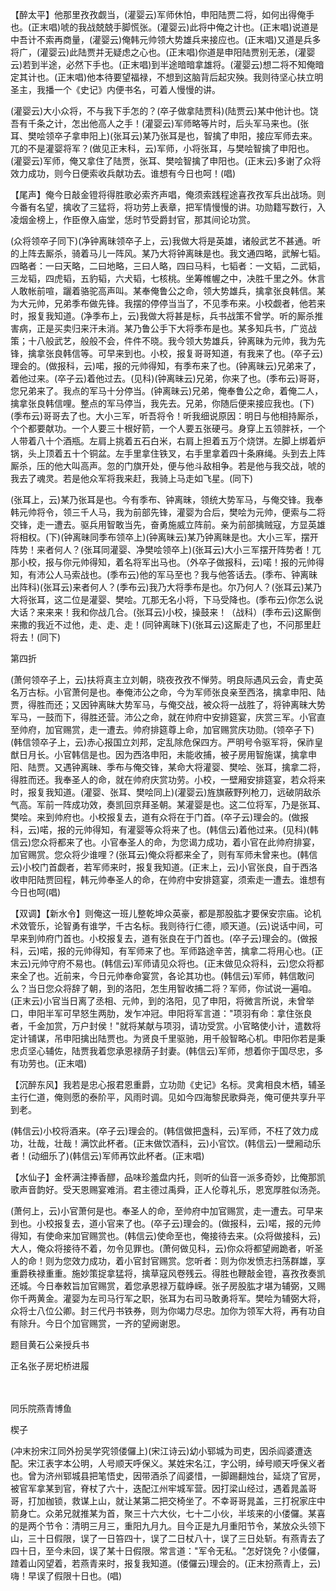 <!-- { "loadSidebar": true } -->
【醉太平】他那里孜孜觑当，(灌婴云)军师休怕，申阳陆贾二将，如何出得俺手也。(正末唱)唬的我战兢兢手脚慌张。(灌婴云)此将中俺之计也。(正末唱)说道是中吾计不索再商量，(灌婴云)俺韩元帅领大势雄兵来接应也。(正末唱)又道是兵多将广，(灌婴云)此陆贾并无疑虑之心也。(正末唱)你道是申阳陆贾别无恙，(灌婴云)若到半途，必然下手也。(正末唱)到半途暗暗拿雄将。(灌婴云)想二将不知俺暗定其计也。(正末唱)他本待要望福禄，不想到这脑背后起灾殃。我则待坚心扶立明圣主，我播一个《史记》内便书名，可着人慢慢的讲。

(灌婴云)大小众将，不与我下手怎的？(卒子做拿陆贾科)(陆贾云)某中他计也。饶吾有千条之计，怎出他高人之手！(灌婴云)军师略等片时，后头军马来也。(张耳、樊哙领卒子拿申阳上)(张耳云)某乃张耳是也，智擒了申阳，接应军师去来。兀的不是灌婴将军？(做见正末科，云)军师，小将张耳，与樊哙智擒了申阳也。(灌婴云)军师，俺又拿住了陆贾，张耳、樊哙智擒了申阳也。(正末云)多谢了众将效力成功，则今日便索收兵献功去。谁想有今日也呵！(唱)

【尾声】俺今日敲金镫将得胜歌必索齐声唱，俺须索践程途喜孜孜军兵出战场。则今番有名望，擒收了三猛将，将功劳上表章，把军情慢慢的讲。功勋籍写数行，入凌烟金榜上，作臣僚入庙堂，恁时节受爵封官，那其间论功赏。

(众将领卒子同下)(净钟离昧领卒子上，云)我做大将是英雄，诸般武艺不甚通。听的上阵去厮杀，骑着马儿一阵风。某乃大将钟离昧是也。我文通四略，武解七韬。四略者：一曰天略，二曰地略，三曰人略，四曰马料，七韬者：一文韬，二武韬，三龙韬，四虎韬，五豹韬，六犬韬，七核桃。坐筹帷幄之中，决胜千里之外。休言人敢帐前喧，躧着骆驼高声叫。某奉俺鲁公之命，领大势雄兵，擒拿张良韩信。某为大元帅，兄弟季布做先锋。我摆的停停当当了，不见季布来。小校觑者，他若来时，报复我知道。(净季布上，云)我做大将甚是标，兵书战策不曾学。听的厮杀推害病，正是买卖归来汗未消。某乃鲁公手下大将季布是也。某多知兵书，广览战策；十八般武艺，般般不会，件件不晓。我今领大势雄兵，钟离昧为元帅，我为先锋，擒拿张良韩信等。可早来到也。小校，报复哥哥知道，有我来了也。(卒子云)理会的。(做报科，云)喏，报的元帅得知，有季布来了也。(钟离昧云)兄弟来了，着他过来。(卒子云)着他过去。(见科)(钟离昧云)兄弟，你来了也。(季布云)哥哥，您兄弟来了。我点的军马十分停当。(钟离昧云)兄弟，俺奉鲁公之命，着俺二人，擒拿张良韩信哩。整点的军马停当，我先去。兄弟，你随后便来接应我也。(下)(季布云)哥哥去了也。大小三军，听吾将令！听我细说原因：明日与他相持厮杀，个个都要献功。一个人要三十根好箭，一个人要五张硬弓。身穿上五领胖袄，一个人带着八十个酒瓶。左肩上挑着五石白米，右肩上担着五万个烧饼。左脚上绑着炉锅，头上顶着五十个铜盆。左手里拿住铁叉，右手里拿着四十条麻绳。头到去上阵厮杀，压的他大叫高声。忽的门旗开处，便与他斗敌相争。若是他与我交战，唬的我去了魂灵。若是他众军将我来赶，我骑上马走如飞星。(同下)

(张耳上，云)某乃张耳是也。今有季布、钟离昧，领统大势军马，与俺交锋。我奉韩元帅将令，领三千人马，我为前部先锋，灌婴为合后，樊哙为元帅，便索与二将交锋，走一遭去。驱兵用智敢当先，奋勇施威立阵前。亲为前部擒贼寇，方显英雄将相权。(下)(钟离昧同季布领卒上)(钟离昧云)某乃钟离昧是也。大小三军，摆开阵势！来者何人？(张耳同灌婴、净樊哙领卒上)(张耳云)大小三军摆开阵势者！兀那小校，报与你元帅得知，着名将军出马也。（外卒子做报科，云)喏！报的元帅得知，有沛公人马索战也。(季布云)他的军马至也？我与他答话去。(季布、钟离昧出阵科)(张耳云)来者何人？(季布云)我乃大将季布是也。尔乃何人？(张耳云)某乃大将张耳，这二位是灌婴、樊哙。兀那无名小将，下马受降也。(季布云)你怎么说大话？来来来！我和你战几合。(张耳云)小校，操鼓来！（战科）(季布云)这厮倒来撒的我近不过他，走、走、走！(同钟离昧下)(张耳云)这厮走了也，不问那里赶将去！(同下)

第四折

(萧何领卒子上，云)扶将真主立刘朝，晓夜孜孜不惮劳。明良际遇风云会，青史英名万古标。小官萧何是也。奉俺沛公之命，今为军师张良亲至西洛，擒拿申阳、陆贾，得胜而还；又因钟离昧大势军马，与俺交战，被众将一战胜了，将钟离昧大势军马，一鼓而下，得胜还营。沛公之命，就在帅府中安排筵宴，庆赏三军。小官直至帅府，加官赐赏，走一遭去。帅府排筵尊上命，加官赐赏庆功勋。(领卒子下)(韩信领卒子上，云)赤心报国立刘邦，定乱除危保四方。严明号令驱军将，保祚皇猷日月长。小官韩信是也。因为西洛申阳，未能收捕，被子房用智施谋，擒拿申阳、陆贾。又遇钟离昧、季布与俺交锋，某命大将灌婴、樊哙、张耳，擒拿二将，得胜而还。我奉圣人的命，就在帅府庆赏功劳。小校，一壁厢安排筵宴，若众将来时，报复我知道。(灌婴、张耳、樊哙同上)(灌婴云)旌旗蔽野列枪刀，远破阴敌杀气高。军前一阵成功效，奏凯回京拜圣朝。某灌婴是也。这二位将军，乃是张耳、樊哙。来到帅府也。小校报复去，道有众将在于门首。(卒子云)理会的。(做报科，云)喏，报的元帅得知，有灌婴等众将来了也。(韩信云)着他过来。(见科)(韩信云)您众将都来了也。小官奉圣人的命，为您谒力成功，着小官在此帅府排宴，加官赐赏。您众将少谁哩？(张耳云)俺众将都来全了，则有军师未曾来也。(韩信云)小校门首觑者，若军师来时，报复我知道。(正末上，云)小官张良，自于西洛收申阳陆贾回程，韩元帅奉圣人的命，在帅府中安排筵宴，须索走一遭去。谁想有今日也呵(唱)

【双调】【新水令】则俺这一班儿整乾坤众英豪，都是那股肱才要保安宗庙。论机术效管乐，论智勇有谁学，千古名标。我则待行仁德，顺天道。(云)说话中间，可早来到帅府门首也。小校报复去，道有张良在于门首也。(卒子云)理会的。(做报科，云)喏，报的元帅得知，有军师来了也。军师路途辛苦，擒拿二将用心也。(正末云)元帅守府不易也。(韩信云)军师请见众将也。(正末做见众将科，云)您众将都来全了也。近前来，今日元帅奉命宴赏，各论其功也。(韩信云)军师，韩信敢问么？当日您众将辞了朝，到的洛阳，怎生用智收捕二将？军师，你试说一遍咱。(正末云)小官当日离了丞相、元帅，到的洛阳，见了申阳，将微言所说，未曾举口，申阳半军可早怒生两肋，发乍冲冠。申阳将军言道："项羽有命：拿住张良者，千金加赏，万户封侯！"就将某献与项羽，请功受赏。小官略使小计，遣数将定计铺谋，吊申阳擒出陆贾也。为贤良千里驱驰，用千般智略心机。申阳你若是秉忠贞坚心辅佐，陆贾我着您承恩禄荫子封妻。(韩信云)军师，想着你于国尽忠，多有功劳也。(正末唱)

【沉醉东风】我若是忠心报君恩重爵，立功勋《史记》名标。灵禽相良木栖，辅圣主行仁道，俺则愿的泰阶平，风雨时调。见如今四海黎民歌舜尧，俺可便共享升平到老。

(韩信云)小校将酒来。(卒子云)理会的。(韩信做把盏科，云)军师，不枉了效力成功，壮哉，壮哉！满饮此杯者。(正末做饮酒科，云)小官饮。(韩信云)一壁厢动乐者！(动细乐了)(韩信云)军师再饮此杯者。(正末唱)

【水仙子】金杯满注捧香醪，品味珍羞盘内托，则听的仙音一派多奇妙，比俺那凯歌声音韵好。受天恩赐宴难消。君主德过禹舜，正人伦尊礼乐，恩宽厚胜似汤尧。

(萧何上，云)小官萧何是也。奉圣人的命，至帅府中加官赐赏，走一遭去。可早来到也。小校报复去，道小官来了也。(卒子云)理会的。(做报科，云)喏，报的元帅得知，有使命来加官赐赏也。(韩信云)使命至也，俺接待去来。(众将做接科，云)大人，俺众将接待不着，勿令见罪也。(萧何做见科，云)你众将都望阙跪者，听圣人的命！则为您效力成功，着小官封官赐赏。您听者：则为你发愤志扫荡群雄，享重爵秩禄重重。施妙策捉拿猛将，擒草寇风卷残云。得胜也鞭敲金镫，喜孜孜奏凯还城。今日奉敕旨加官赐赏，着您承恩禄万载峥嵘。张子房股肱才堪为辅弼，又赐你千两黄金。灌婴为左司马行军之职，张耳为右司马敢勇将军。樊哙为辅弼大将，众将士八位公卿。封三代丹书铁券，则为你竭力尽忠。加你为领军大将，再有功自有除升。今日个加官赐赏，一齐的望阙谢恩。

题目黄石公亲授兵书

正名张子房圯桥进履

　
　

同乐院燕青博鱼

楔子

(冲末扮宋江同外扮吴学究领偻儸上)(宋江诗云)幼小郓城为司吏，因杀阎婆遭迭配。宋江表字本公明，人号顺天呼保义。某姓宋名江，字公明，绰号顺天呼保义者也。曾为济州郓城县把笔悟史，因带酒杀了阎婆惜，一脚踢翻烛台，延烧了官房，被官军拿某到官，脊杖了六十，迭配江州牢城军营。因打梁山经过，遇着晁盖哥哥，打加枷锁，救谋上山，就让某第二把交椅坐了。不幸哥哥晁盖，三打祝家庄中箭身亡。众弟兄就推某为首，聚三十六大伙，七十二小伙，半垓来的小偻儸。某喜的是两个节令：清明三月三，重阳九月九。目今正是九月重阳节令，某放众头领下山，三十日假限，误了一日笞四十，误了二日杖八十，误了三日处斩。有燕青去了四十日，至今未回，误了某十日假限。常言道："军令无私。"怎好饶免？小偻儸，蹅着山冈望着，若燕青来时，报复我知道。(偻儸云)理会的。(正末扮燕青上，云)嗨！早误了假限十日也。(唱)

